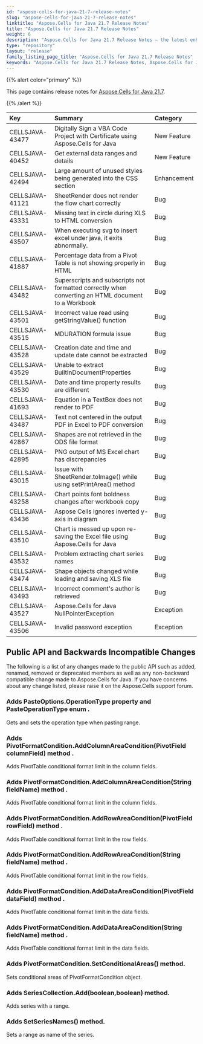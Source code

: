 ```yaml
---
id: "aspose-cells-for-java-21-7-release-notes"
slug: "aspose-cells-for-java-21-7-release-notes"
linktitle: "Aspose.Cells for Java 21.7 Release Notes"
title: "Aspose.Cells for Java 21.7 Release Notes"
weight: 6
description: "Aspose.Cells for Java 21.7 Release Notes – the latest enhancements, new features, and fixes."
type: "repository"
layout: "release"
family_listing_page_title: "Aspose.Cells for Java 21.7 Release Notes"
keywords: "Aspose.Cells for Java 21.7 Release Notes, Aspose.Cells for Java 21.7 updates and fixes"
---
```


{{% alert color="primary" %}}

This page contains release notes for [Aspose.Cells for Java 21.7](https://releases.aspose.com/cells/java/new-releases/aspose.cells-for-java-21.7/).

{{% /alert %}}

|**Key**|**Summary**|**Category**|
| :- | :- | :- |
|CELLSJAVA-43477|Digitally Sign a VBA Code Project with Certificate using Aspose.Cells for Java|New Feature
|CELLSJAVA-40452|Get external data ranges and details|New Feature
|CELLSJAVA-42494|Large amount of unused styles being generated into the CSS section|Enhancement
|CELLSJAVA-41121|SheetRender does not render the flow chart correctly|Bug
|CELLSJAVA-43331|Missing text in circle during XLS to HTML conversion|Bug
|CELLSJAVA-43507|When executing svg to insert excel under java, it exits abnormally.|Bug
|CELLSJAVA-41887|Percentage data from a Pivot Table is not showing properly in HTML|Bug
|CELLSJAVA-43482|Superscripts and subscripts not formatted correctly when converting an HTML document to a Workbook|Bug
|CELLSJAVA-43501|Incorrect value read using getStringValue() function|Bug
|CELLSJAVA-43515|MDURATION formula issue|Bug
|CELLSJAVA-43528|Creation date and time and update date cannot be extracted|Bug
|CELLSJAVA-43529|Unable to extract BuiltInDocumentProperties|Bug
|CELLSJAVA-43530|Date and time property results are different|Bug
|CELLSJAVA-41693|Equation in a TextBox does not render to PDF|Bug
|CELLSJAVA-43487|Text not centered in the output PDF in Excel to PDF conversion|Bug
|CELLSJAVA-42867|Shapes are not retrieved in the ODS file format|Bug
|CELLSJAVA-42895|PNG output of MS Excel chart has discrepancies|Bug
|CELLSJAVA-43015|Issue with SheetRender.toImage() while using setPrintArea() method|Bug
|CELLSJAVA-43258|Chart points font boldness changes after workbook copy|Bug
|CELLSJAVA-43436|Aspose Cells ignores inverted y-axis in diagram|Bug
|CELLSJAVA-43510|Chart is messed up upon re-saving the Excel file using Aspose.Cells for Java|Bug
|CELLSJAVA-43532|Problem extracting chart series names|Bug
|CELLSJAVA-43474|Shape objects changed while loading and saving XLS file|Bug
|CELLSJAVA-43493|Incorrect comment's author is retrieved|Bug
|CELLSJAVA-43527|Aspose.Cells for Java NullPointerException|Exception
|CELLSJAVA-43506|Invalid password exception|Exception

## **Public API and Backwards Incompatible Changes**

The following is a list of any changes made to the public API such as added, renamed, removed or deprecated members as well as any non-backward compatible change made to Aspose.Cells for Java. If you have concerns about any change listed, please raise it on the Aspose.Cells support forum.

### **Adds PasteOptions.OperationType property and PasteOperationType enum .**

 Gets and sets the operation type when pasting range.

### **Adds PivotFormatCondition.AddColumnAreaCondition(PivotField columnField) method .**

 Adds PivotTable conditional format limit in the column fields.

### **Adds PivotFormatCondition.AddColumnAreaCondition(String fieldName) method .**

 Adds PivotTable conditional format limit in the column fields.

### **Adds PivotFormatCondition.AddRowAreaCondition(PivotField rowField) method .**

Adds PivotTable conditional format limit in the row fields.

### **Adds PivotFormatCondition.AddRowAreaCondition(String fieldName) method .**

Adds PivotTable conditional format limit in the row fields.

### **Adds PivotFormatCondition.AddDataAreaCondition(PivotField dataField) method .**

Adds PivotTable conditional format limit in the data fields.

### **Adds PivotFormatCondition.AddDataAreaCondition(String fieldName) method .**

Adds PivotTable conditional format limit in the data fields.

### **Adds PivotFormatCondition.SetConditionalAreas() method.**

Sets conditional areas of PivotFormatCondition object.

### **Adds SeriesCollection.Add(boolean,boolean) method.**

Adds series with a range.

### **Adds SetSeriesNames() method.**

Sets a range as name of the series.
